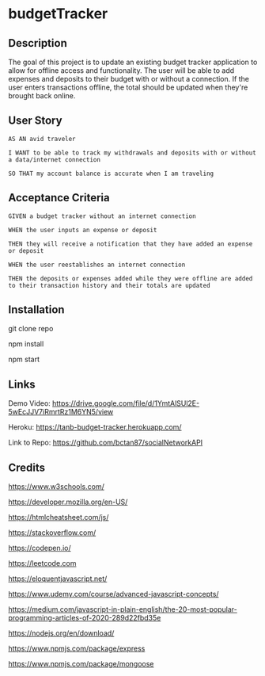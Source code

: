 # budgetTracker

## Description

The goal of this project is to update an existing budget tracker application to allow for offline access and functionality. The user will be able to add expenses and deposits to their budget with or without a connection. If the user enters transactions offline, the total should be updated when they're brought back online.

## User Story

`AS AN avid traveler`

`I WANT to be able to track my withdrawals and deposits with or without a data/internet connection`

`SO THAT my account balance is accurate when I am traveling `

## Acceptance Criteria

`GIVEN a budget tracker without an internet connection`

`WHEN the user inputs an expense or deposit`

`THEN they will receive a notification that they have added an expense or deposit`

`WHEN the user reestablishes an internet connection`

`THEN the deposits or expenses added while they were offline are added to their transaction history and their totals are updated`

## Installation

git clone repo

npm install 

npm start

## Links

Demo Video: https://drive.google.com/file/d/1YmtAlSUl2E-5wEcJJV7iRmrtRz1M6YN5/view

Heroku: https://tanb-budget-tracker.herokuapp.com/

Link to Repo: https://github.com/bctan87/socialNetworkAPI

## Credits

https://www.w3schools.com/

https://developer.mozilla.org/en-US/

https://htmlcheatsheet.com/js/

https://stackoverflow.com/

https://codepen.io/

https://leetcode.com

https://eloquentjavascript.net/

https://www.udemy.com/course/advanced-javascript-concepts/

https://medium.com/javascript-in-plain-english/the-20-most-popular-programming-articles-of-2020-289d22fbd35e

https://nodejs.org/en/download/

https://www.npmjs.com/package/express

https://www.npmjs.com/package/mongoose


